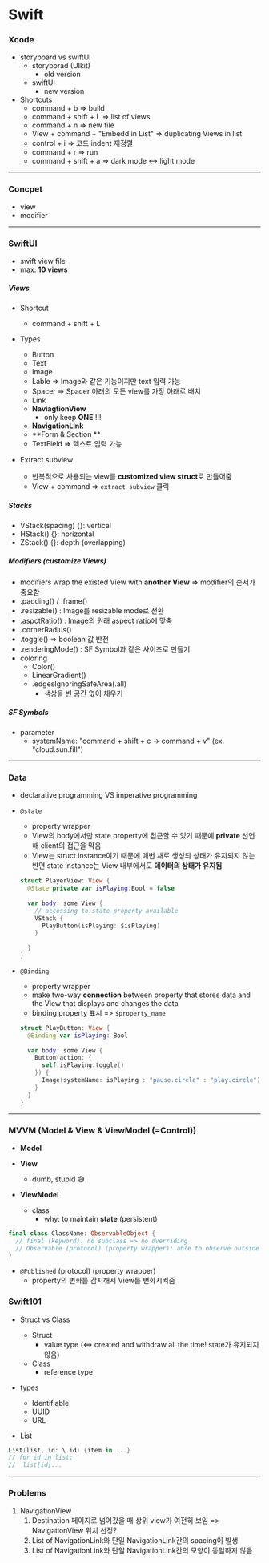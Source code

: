 # Swift

### Xcode

* storyboard vs swiftUI
  * storyborad (UIkit)
    * old version
  * swiftUI
    * new version
* Shortcuts
  * command + b => build
  * command + shift + L => list of views
  * command + n => new file
  * View + command + "Embedd in List" => duplicating Views in list
  * control + i => 코드 indent 재정렬
  * command + r => run
  * command + shift + a => dark mode <-> light mode

---

### Concpet

* view
* modifier

---



### SwiftUI

* swift view file
* max: **10 views**

##### Views

- Shortcut 
  - command + shift + L
- Types
  - Button
  - Text
  - Image
  - Lable => Image와 같은 기능이지만 text 입력 가능
  - Spacer => Spacer 아래의 모든 view를  가장 아래로 배치
  - Link
  - **NaviagtionView**
    - only keep **ONE** !!!
  - **NavigationLink**
  - **Form & Section **
  - TextField => 텍스트 입력 가능
- Extract subview

  * 반복적으로 사용되는 view를 **customized view struct**로 만들어줌
  * View + command => `extract subview` 클릭

##### Stacks

* VStack(spacing) {}: vertical
* HStack() {}: horizontal
* ZStack() {}: depth (overlapping)

##### Modifiers (customize Views)

* modifiers wrap the existed View with **another View** => modifier의 순서가 중요함
* .padding() / .frame()
* .resizable() : Image를 resizable mode로 전환
* .aspctRatio() : Image의 원래 aspect ratio에 맞춤
* .cornerRadius()
* .toggle() => boolean 값 반전
* .renderingMode() : SF Symbol과 같은 사이즈로 만들기
* coloring
  * Color()
  * LinearGradient()
  * .edgesIgnoringSafeArea(.all)
    * 색상을 빈 공간 없이 채우기

##### SF Symbols

* parameter
  * systemName: "command + shift + c -> command + v" (ex. "cloud.sun.fill")


---

### Data

* declarative programming VS imperative programming

* `@state`

  * property wrapper 
  * View의 body에서만 state property에 접근할 수 있기 때문에 **private** 선언해 client의 접근을 막음
  * View는 struct instance이기 때문에 매번 새로 생성되 상태가 유지되지 않는 반면 state instance는 View 내부에서도 **데이터의 상태가 유지됨**

  ```swift
  struct PlayerView: View {
  	@State private var isPlaying:Bool = false
    
    var body: some View {
      // accessing to state property available
      VStack {
        PlayButton(isPlaying: $isPlaying)
      }
      
    }
  }
  ```

* `@Binding`

  * property wrapper 
  * make two-way **connection** between property that stores data and the View that displays and changes the data
  * binding property 표시 => `$property_name` 

  ```swift
  struct PlayButton: View {
  	@Binding var isPlaying: Bool
    
    var body: some View {
      Button(action: {
        self.isPlaying.toggle()
      }) {
        Image(systemName: isPlaying : "pause.circle" : "play.circle")
      }
    }
  }
  ```

  

----

### MVVM (Model & View & ViewModel (=Control))

* **Model**

* **View**
  * dumb, stupid 😅
* **ViewModel**
  * class
    * why: to maintain **state** (persistent)

```swift
final class ClassName: ObservableObject {
  // final (keyword): no subclass => no overriding 
  // Observable (protocol) (property wrapper): able to observe outside
}
```

* `@Published` (protocol) (property wrapper)
  * property의 변화를 감지해서 View를 변화시켜줌







### Swift101

* Struct vs Class
  * Struct
    * value type (<=> created and withdraw all the time! state가 유지되지 않음)
  * Class
    * reference type

* types
  * Identifiable
  * UUID
  * URL

* List

```swift
List(list, id: \.id) {item in ...}
// for id in list:
//	list[id]...
```



---

### Problems

1. NavigationView
   1. Destination 페이지로 넘어갔을 때 상위 view가 여전히 보임 => NavigationView 위치 선정?
   2. List of NavigationLink와 단일 NavigationLink간의 spacing이 발생
   3. List of NavigationLink와 단일 NavigationLink간의 모양이 동일하지 않음

